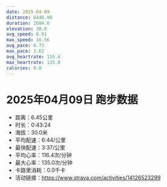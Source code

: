```yaml
---
date: 2025-04-09
distance: 6446.00
duration: 2604.0
elevation: 30.0
avg_speed: 8.91
max_speed: 16.56
avg_pace: 6.73
max_pace: 3.62
avg_heartrate: 116.4
max_heartrate: 135.0
calories: 0.0
---
```


# 2025年04月09日 跑步数据

- 距离：6.45公里
- 时长：0:43:24
- 海拔：30.0米
- 平均配速：6:44/公里
- 最快配速：3:37/公里
- 平均心率：116.4次/分钟
- 最大心率：135.0次/分钟
- 卡路里消耗：0.0千卡
- 活动链接：https://www.strava.com/activities/14126523299
